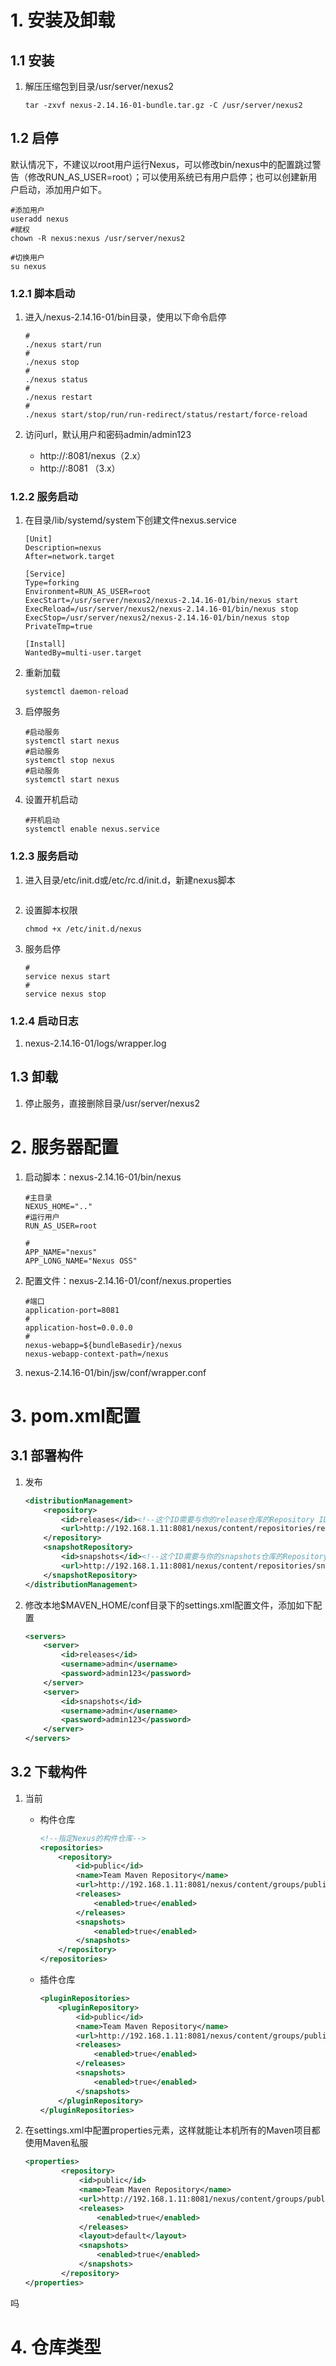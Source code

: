 # 	1. 安装及卸载

## 1.1 安装

1. 解压压缩包到目录/usr/server/nexus2

   ```shell
   tar -zxvf nexus-2.14.16-01-bundle.tar.gz -C /usr/server/nexus2 
   ```


## 1.2 启停

​		默认情况下，不建议以root用户运行Nexus，可以修改bin/nexus中的配置跳过警告（修改RUN_AS_USER=root）；可以使用系统已有用户启停；也可以创建新用户启动，添加用户如下。

```shell
#添加用户
useradd nexus
#赋权
chown -R nexus:nexus /usr/server/nexus2

#切换用户
su nexus
```

### 1.2.1 脚本启动

1. 进入/nexus-2.14.16-01/bin目录，使用以下命令启停

   ```shell
   #
   ./nexus start/run
   #
   ./nexus stop
   #
   ./nexus status
   #
   ./nexus restart
   #
   ./nexus start/stop/run/run-redirect/status/restart/force-reload
   ```

2. 访问url，默认用户和密码admin/admin123

   - http://<IP>:8081/nexus（2.x）
   - http://<IP>:8081 （3.x）

### 1.2.2 服务启动

1. 在目录/lib/systemd/system下创建文件nexus.service

   ```shell
   [Unit]
   Description=nexus
   After=network.target
   
   [Service]
   Type=forking
   Environment=RUN_AS_USER=root
   ExecStart=/usr/server/nexus2/nexus-2.14.16-01/bin/nexus start
   ExecReload=/usr/server/nexus2/nexus-2.14.16-01/bin/nexus stop
   ExecStop=/usr/server/nexus2/nexus-2.14.16-01/bin/nexus stop
   PrivateTmp=true
   
   [Install]
   WantedBy=multi-user.target
   ```

2. 重新加载

   ```shell
   systemctl daemon-reload
   ```

3. 启停服务

   ```shell
   #启动服务
   systemctl start nexus
   #启动服务
   systemctl stop nexus
   #启动服务
   systemctl start nexus
   ```

4. 设置开机启动

   ```shell
   #开机启动
   systemctl enable nexus.service
   ```

### 1.2.3 服务启动

1. 进入目录/etc/init.d或/etc/rc.d/init.d，新建nexus脚本

   ```
   
   ```

2. 设置脚本权限

   ```
   chmod +x /etc/init.d/nexus
   ```

3. 服务启停

   ```shell
   #
   service nexus start
   #
   service nexus stop
   ```


### 1.2.4 启动日志

1. nexus-2.14.16-01/logs/wrapper.log

## 1.3 卸载

1. 停止服务，直接删除目录/usr/server/nexus2 



# 2. 服务器配置

1. 启动脚本：nexus-2.14.16-01/bin/nexus

   ```shell
   #主目录
   NEXUS_HOME=".."
   #运行用户
   RUN_AS_USER=root
   
   #
   APP_NAME="nexus"
   APP_LONG_NAME="Nexus OSS"
   ```

2. 配置文件：nexus-2.14.16-01/conf/nexus.properties

   ```shell
   #端口
   application-port=8081
   #
   application-host=0.0.0.0
   #
   nexus-webapp=${bundleBasedir}/nexus
   nexus-webapp-context-path=/nexus
   ```

3. nexus-2.14.16-01/bin/jsw/conf/wrapper.conf

# 3. pom.xml配置

## 3.1 部署构件

1. 发布

   ```xml
   <distributionManagement>
       <repository>
           <id>releases</id><!--这个ID需要与你的release仓库的Repository ID一致-->
           <url>http://192.168.1.11:8081/nexus/content/repositories/releases</url>
       </repository>
       <snapshotRepository>
           <id>snapshots</id><!--这个ID需要与你的snapshots仓库的Repository ID一致-->
           <url>http://192.168.1.11:8081/nexus/content/repositories/snapshots</url>
       </snapshotRepository>
   </distributionManagement>
   ```

2. 修改本地$MAVEN_HOME/conf目录下的settings.xml配置文件，添加如下配置

   ```xml
   <servers>
       <server>
           <id>releases</id>
           <username>admin</username>
           <password>admin123</password>
       </server>
       <server>
           <id>snapshots</id>
           <username>admin</username>
           <password>admin123</password>
       </server>
   </servers>
   ```

## 3.2 下载构件

1. 当前

   - 构件仓库

     ```xml
     <!--指定Nexus的构件仓库-->
     <repositories>
         <repository>
             <id>public</id>
             <name>Team Maven Repository</name>
             <url>http://192.168.1.11:8081/nexus/content/groups/public/</url>
             <releases>
                 <enabled>true</enabled>
             </releases>
             <snapshots>
                 <enabled>true</enabled>
             </snapshots>
         </repository>
     </repositories>
     ```

   - 插件仓库

     ```xml
     <pluginRepositories>
         <pluginRepository>
             <id>public</id>
             <name>Team Maven Repository</name>
             <url>http://192.168.1.11:8081/nexus/content/groups/public/</url>
             <releases>
                 <enabled>true</enabled>
             </releases>
             <snapshots>
                 <enabled>true</enabled>
             </snapshots>
         </pluginRepository>
     </pluginRepositories>
     ```

2. 在settings.xml中配置properties元素，这样就能让本机所有的Maven项目都使用Maven私服

   ```xml
   <properties>
           <repository>
               <id>public</id>
               <name>Team Maven Repository</name>
               <url>http://192.168.1.11:8081/nexus/content/groups/public/</url>
               <releases>
                   <enabled>true</enabled>
               </releases>
               <layout>default</layout>
               <snapshots>
                   <enabled>true</enabled>
               </snapshots>
           </repository>
   </properties>
   ```

吗

# 4. 仓库类型











